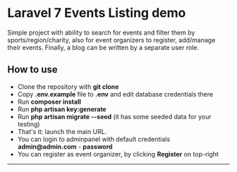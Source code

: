 # Laravel 7 Events Listing demo

Simple project with ability to search for events and filter them by sports/region/charity, also for event organizers to register, add/manage their events. Finally, a blog can be written by a separate user role.



## How to use

- Clone the repository with __git clone__
- Copy __.env.example__ file to __.env__ and edit database credentials there
- Run __composer install__
- Run __php artisan key:generate__
- Run __php artisan migrate --seed__ (it has some seeded data for your testing)
- That's it: launch the main URL. 
- You can login to adminpanel with default credentials __admin@admin.com__ - __password__
- You can register as event organizer, by clicking __Register__ on top-right


---


